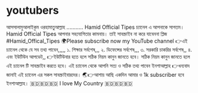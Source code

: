 # youtubers
আসসালামুআলাইকুম ওরহামাতুআল্লাহ ...........  Hamid Official Tipes চ্যানেল এ আপনাকে সাগতম।   Hamid Official Tipes  আপনার সহযোগিতার কামনায়। তাই সাবস্ক্রাইব না করে যাবেননা প্লিজ   #Hamid_Offical_Tipes    🌍Please subscribe now my YouTube channel  👉এই চ্যানেল থেকে যে সব তথ্য পাবেন,,,,,   ১. শিক্ষার সর্বশেষ,,,  ২. ডিফেন্সের সর্বশেষ,,,  ৩. সরকারি চাকরির সর্বশেষ,,  ৪. এবং ইউটিউব আপডেট,,   👉ইউটিউবার হতে হলে সঠিক নিয়ম কানুন জানতে হবে।  সঠিক নিয়ম কানুন জানতে হলে এই চ্যানেল টি সাবস্ক্রাইব করতে হবে।  এই চ্যানেল থেকে আপনি সত্য ও সঠিক তথ্য পাবেন ইনশাআল্লাহ   👉ধন্যবাদ জানাই এই চ্যানেল এর সকল সাবস্ক্রাইবারদের।   🌏👉আশায় আছি একদিন আমার ও 1k subscriber হবে ইনশাআল্লাহ।   🇧🇩🇧🇩🇧🇩  I love My Country  🇧🇩🇧🇩🇧🇩
